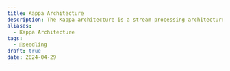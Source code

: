 ```yaml
---
title: Kappa Architecture
description: The Kappa architecture is a stream processing architecture that simplifies data processing by treating both real-time and batch processing as a special case of stream processing. It consists of a single data flow, where all data is ingested as a stream of events, processed in real-time using a stream processing engine, and optionally stored in a durable data store for batch processing or historical analysis. This architecture simplifies system design and maintenance by eliminating the need for separate batch and stream processing systems, while still allowing for scalable and fault-tolerant data processing.
aliases:
  - Kappa Architecture
tags:
  - 🌱seedling
draft: true
date: 2024-04-29
---
```


